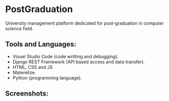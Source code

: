 # PostGraduation
University management platform dedicated for post-graduation in computer science field.
## Tools and Languages:
* Visuel Studio Code (code writting and debugging).
* Django REST Framework (API based access and data transfer).
* HTML, CSS and JS
* Materelize.
* Python (programming language).

## Screenshots: 
 
